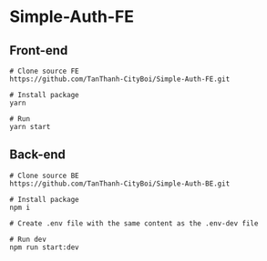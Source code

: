 # Simple-Auth-FE

## Front-end

```
# Clone source FE  
https://github.com/TanThanh-CityBoi/Simple-Auth-FE.git

# Install package 
yarn

# Run
yarn start
```

## Back-end
```
# Clone source BE 
https://github.com/TanThanh-CityBoi/Simple-Auth-BE.git

# Install package  
npm i

# Create .env file with the same content as the .env-dev file

# Run dev 
npm run start:dev
```
